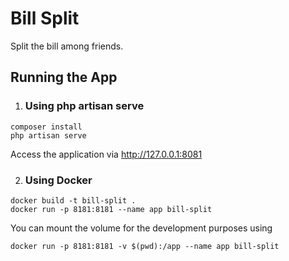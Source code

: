 # Bill Split
Split the bill among friends.

## Running the App
1. ### Using php artisan serve

```
composer install
php artisan serve
```

Access the application via http://127.0.0.1:8081

2. ### Using Docker

```
docker build -t bill-split .
docker run -p 8181:8181 --name app bill-split
```

You can mount the volume for the development purposes using

```
docker run -p 8181:8181 -v $(pwd):/app --name app bill-split
```